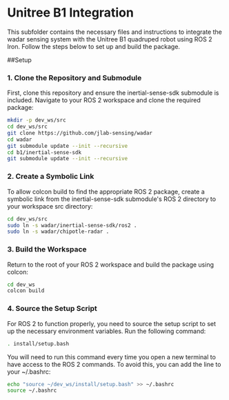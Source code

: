 # Unitree B1 Integration

This subfolder contains the necessary files and instructions to integrate the wadar sensing system with the Unitree B1 quadruped robot using ROS 2 Iron. Follow the steps below to set up and build the package.

##Setup

### 1. Clone the Repository and Submodule

First, clone this repository and ensure the inertial-sense-sdk submodule is included. Navigate to your ROS 2 workspace and clone the required package:

```bash
mkdir -p dev_ws/src
cd dev_ws/src
git clone https://github.com/jlab-sensing/wadar
cd wadar
git submodule update --init --recursive
cd b1/inertial-sense-sdk
git submodule update --init --recursive
```

### 2. Create a Symbolic Link

To allow colcon build to find the appropriate ROS 2 package, create a symbolic link from the inertial-sense-sdk submodule's ROS 2 directory to your workspace src directory:

```bash
cd dev_ws/src
sudo ln -s wadar/inertial-sense-sdk/ros2 .
sudo ln -s wadar/chipotle-radar .
```

### 3. Build the Workspace

Return to the root of your ROS 2 workspace and build the package using colcon:
```bash
cd dev_ws
colcon build
```

### 4. Source the Setup Script

For ROS 2 to function properly, you need to source the setup script to set up the necessary environment variables. Run the following command:
```bash
. install/setup.bash
```

You will need to run this command every time you open a new terminal to have access to the ROS 2 commands. To avoid this, you can add the line to your ~/.bashrc:
```bash
echo "source ~/dev_ws/install/setup.bash" >> ~/.bashrc
source ~/.bashrc
```